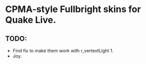 # CPMA-style Fullbright skins for Quake Live.

## TODO:

* Find fix to make them work with r_vertextLight 1.
* Joy.